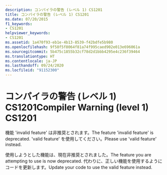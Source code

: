 ```yaml
---
description: コンパイラの警告 (レベル 1) CS1201
title: コンパイラの警告 (レベル 1) CS1201
ms.date: 07/20/2015
f1_keywords:
- CS1201
helpviewer_keywords:
- CS1201
ms.assetid: 1a470f93-eb1e-4b13-8539-f42bdfe5b980
ms.openlocfilehash: 9f58f5f8064f81a74f995caed902e013e696061a
ms.sourcegitcommit: 5b475c1855b32cf78d2d1bbb4295e4c236f39464
ms.translationtype: HT
ms.contentlocale: ja-JP
ms.lasthandoff: 09/24/2020
ms.locfileid: "91152300"
---
```

# <a name="compiler-warning-level-1-cs1201"></a><span data-ttu-id="a15fe-103">コンパイラの警告 (レベル 1) CS1201</span><span class="sxs-lookup"><span data-stu-id="a15fe-103">Compiler Warning (level 1) CS1201</span></span>

<span data-ttu-id="a15fe-104">機能 'invalid feature' は非推奨とされます。</span><span class="sxs-lookup"><span data-stu-id="a15fe-104">The feature 'invalid feature' is deprecated.</span></span> <span data-ttu-id="a15fe-105">'valid feature' を使用してください。</span><span class="sxs-lookup"><span data-stu-id="a15fe-105">Please use 'valid feature' instead.</span></span>  
  
 <span data-ttu-id="a15fe-106">使用しようとした機能は、現在非推奨とされました。</span><span class="sxs-lookup"><span data-stu-id="a15fe-106">The feature you are attempting to use is now deprecated.</span></span> <span data-ttu-id="a15fe-107">代わりに、正しい機能を使用するようにコードを更新します。</span><span class="sxs-lookup"><span data-stu-id="a15fe-107">Update your code to use the valid feature instead.</span></span>

